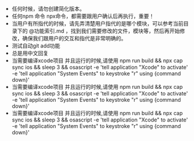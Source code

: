 - 任何时候，请勿创建简化版本。
- 任何npm 命令  npx命令，都需要跟用户确认后再执行，重要！
- 当用户有所指代的时候，请先弄清楚用户指代的是哪个模块，可以参考当前目录下的 @功能索引.md ，找到我们需要修改的文件，模块等，然后再开始修改，确保我们跟用户的交互和指代是非常明确的。
- 测试自动git add功能
- 总是用中文回复
- 当需要编译xcode项目 并且运行的时候,请使用 npm run build && npx cap sync ios && sleep 3 && osascript -e 'tell application "Xcode" to activate' -e 'tell application "System Events" to keystroke "r" using {command down}'
- 当需要编译xcode项目 并且运行的时候,请使用 npm run build && npx cap sync ios && sleep 3 && osascript -e 'tell application "Xcode" to activate' -e 'tell application "System Events" to keystroke "r" using {command down}'
- 当需要编译xcode项目 并且运行的时候,请使用 npm run build && npx cap sync ios && sleep 3 && osascript -e 'tell application "Xcode" to activate' -e 'tell application "System Events" to keystroke "r" using {command down}'